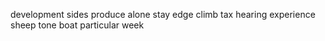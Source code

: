 development sides produce alone stay edge climb tax hearing experience sheep tone boat particular week
